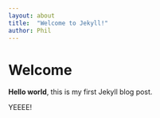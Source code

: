 ```yaml
---
layout: about
title:  "Welcome to Jekyll!"
author: Phil
---
```


# Welcome

**Hello world**, this is my first Jekyll blog post.

YEEEE!
